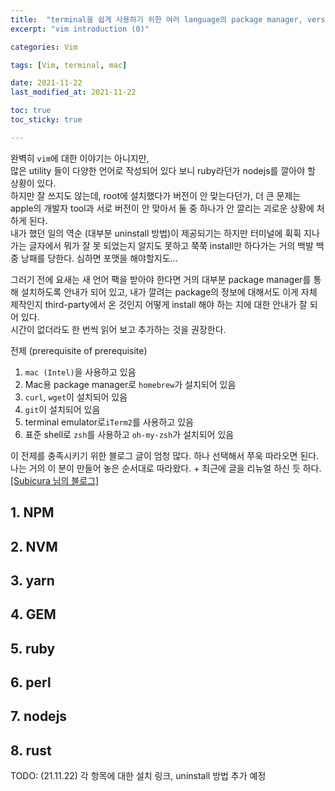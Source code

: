 ```yaml
---
title:  "terminal을 쉽게 사용하기 위한 여러 language의 package manager, version manager"
excerpt: "vim introduction (0)"

categories: Vim

tags: [Vim, terminal, mac]

date: 2021-11-22
last_modified_at: 2021-11-22

toc: true
toc_sticky: true

---
```


완벽히 `vim`에 대한 이야기는 아니지만,  
많은 utility 들이 다양한 언어로 작성되어 있다 보니 ruby라던가 nodejs를 깔아야 할 상황이 있다.  
하지만 잘 쓰지도 않는데, root에 설치했다가 버전이 안 맞는다던가, 더 큰 문제는 apple의 개발자 tool과 서로 버전이 안 맞아서 둘 중 하나가 안 깔리는 괴로운 상황에 처하게 된다.  
내가 했던 일의 역순 (대부분 uninstall 방법)이 제공되기는 하지만 터미널에 휙휙 지나가는 글자에서 뭐가 잘 못 되었는지 알지도 못하고 쭉쭉 install만 하다가는 거의 백발 백중 낭패를 당한다. 심하면 포맷을 해야할지도...

그러기 전에 요새는 새 언어 팩을 받아야 한다면 거의 대부분 package manager를 통해 설치하도록 안내가 되어 있고, 내가 깔려는 package의 정보에 대해서도 이게 자체 제작인지 third-party에서 온 것인지 어떻게 install 해야 하는 지에 대한 안내가 잘 되어 있다.  
시간이 없더라도 한 번씩 읽어 보고 추가하는 것을 권장한다.  

전제 (prerequisite of prerequisite)

1. `mac (Intel)`을 사용하고 있음
2. Mac용 package manager로 `homebrew`가 설치되어 있음
3. `curl`, `wget`이 설치되어 있음
4. `git`이 설치되어 있음
5. terminal emulator로`iTerm2`를 사용하고 있음
6. 표준 shell로 `zsh`를 사용하고 `oh-my-zsh`가 설치되어 있음

이 전제를 충족시키기 위한 블로그 글이 엄청 많다. 하나 선택해서 쭈욱 따라오면 된다.  
나는 거의 이 분이 만들어 놓은 순서대로 따라왔다. + 최근에 글을 리뉴얼 하신 듯 하다.  
[[Subicura 님의 블로그]](https://subicura.com/mac/dev/)

## 1. NPM

## 2. NVM

## 3. yarn

## 4. GEM

## 5. ruby

## 6. perl

## 7. nodejs

## 8. rust

TODO: (21.11.22) 각 항목에 대한 설치 링크, uninstall 방법 추가 예정  
